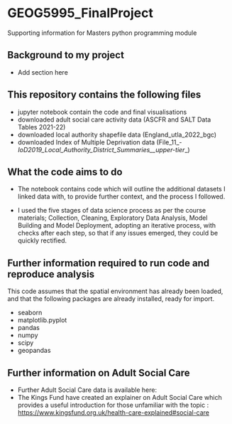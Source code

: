 # GEOG5995_FinalProject
Supporting information for Masters python programming module

## Background to my project
* Add section here

## This repository contains the following files
* jupyter notebook contain the code and final visualisations
* downloaded adult social care activity data (ASCFR and SALT Data Tables 2021-22)
* downloaded local authority shapefile data (England_utla_2022_bgc)
* downloaded Index of Multiple Deprivation data (File_11_-_IoD2019_Local_Authority_District_Summaries__upper-tier__)

## What the code aims to do
* The notebook contains code which will outline the additional datasets I linked data with, to provide further context, and the process I followed.

* I used the five stages of data science process as per the course materials; Collection, Cleaning, Exploratory Data Analysis, Model Building and Model Deployment, adopting an iterative process, with checks after each step, so that if any issues emerged, they could be quickly rectified.
  
## Further information required to run code and reproduce analysis
This code assumes that the spatial environment has already been loaded, and that the following packages are already installed, ready for import.

* seaborn 
* matplotlib.pyplot 
* pandas 
* numpy 
* scipy 
* geopandas 

## Further information on Adult Social Care
* Further Adult Social Care data is available here:
* The Kings Fund have created an explainer on Adult Social Care which provides a useful introduction for those unfamiliar with the topic :  https://www.kingsfund.org.uk/health-care-explained#social-care
